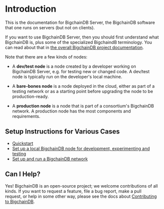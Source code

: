 <!---
Copyright BigchainDB GmbH and BigchainDB contributors
SPDX-License-Identifier: (Apache-2.0 AND CC-BY-4.0)
Code is Apache-2.0 and docs are CC-BY-4.0
--->

# Introduction

This is the documentation for BigchainDB Server, the BigchainDB software that one runs on servers (but not on clients).

If you want to use BigchainDB Server, then you should first understand what BigchainDB is, plus some of the specialized BigchaindB terminology. You can read about that in [the overall BigchainDB project documentation](https://docs.bigchaindb.com/en/latest/index.html).

Note that there are a few kinds of nodes:

- A **dev/test node** is a node created by a developer working on BigchainDB Server, e.g. for testing new or changed code. A dev/test node is typically run on the developer's local machine.

- A **bare-bones node** is a node deployed in the cloud, either as part of a testing network or as a starting point before upgrading the node to be production-ready.

- A **production node** is a node that is part of a consortium's BigchainDB network. A production node has the most components and requirements.

## Setup Instructions for Various Cases

- [Quickstart](quickstart)
- [Set up a local BigchainDB node for development, experimenting and testing](https://docs.bigchaindb.com/projects/contributing/en/latest/dev-setup-coding-and-contribution-process/index.html)
- [Set up and run a BigchainDB network](simple-deployment-template/index)

## Can I Help?

Yes! BigchainDB is an open-source project; we welcome contributions of all kinds. If you want to request a feature, file a bug report, make a pull request, or help in some other way, please see the docs about [Contributing to BigchainDB](https://docs.bigchaindb.com/projects/contributing/en/latest/index.html).
